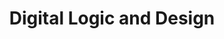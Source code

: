 ---
title: Digital Logic and Design

# Optional external URL for project (replaces project detail page).
external_link: https://youtu.be/jx9aqyoo2uw

image:
  caption: Photo by rawpixel on Unsplash
  focal_point: Smart

---